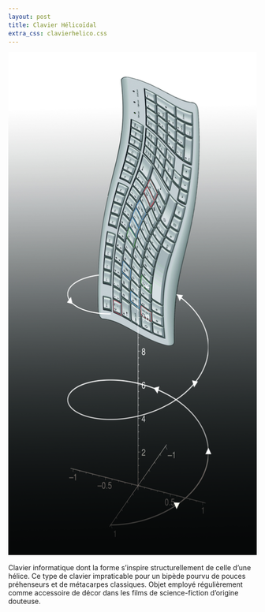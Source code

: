 ```yaml
---
layout: post
title: Clavier Hélicoïdal
extra_css: clavierhelico.css
---
```


<img src="/img/15.clavierhelicoidal.jpg"/>

Clavier informatique dont la forme s’inspire structurellement de celle d’une hélice. Ce type de clavier  impraticable pour un bipède pourvu de pouces préhenseurs et de métacarpes classiques.
Objet employé régulièrement comme accessoire de décor dans les films de science-fiction d’origine douteuse.

